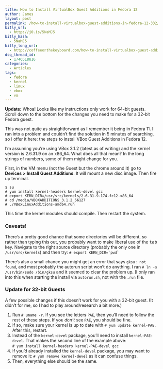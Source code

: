 ```yaml
---
title: How to Install VirtualBox Guest Additions in Fedora 12
author: James
layout: post
permalink: /how-to-install-virtualbox-guest-additions-in-fedora-12-332/
bitly_url:
  - http://j0.is/5NaMJ5
bitly_hash:
  - 5NaMJ5
bitly_long_url:
  - http://coffeeonthekeyboard.com/how-to-install-virtualbox-guest-additions-in-fedora-12-332/
dsq_thread_id:
  - 1746518816
categories:
  - Articles
tags:
  - fedora
  - kernel
  - linux
  - vbox
  - vm
---
```

**Update:** Whoa! Looks like my instructions only work for 64-bit guests. Scroll down to the bottom for the changes you need to make for a 32-bit Fedora guest.

This was not quite as straightforward as I remember it being in Fedora 11. I ran into a problem and couldn&#8217;t find the solution in 5 minutes of searching, so I offer it here: the steps to install VBox Guest Additions in Fedora 12.

I&#8217;m assuming you&#8217;re using VBox 3.1.2 (latest as of writing) and the kernel version is 2.6.31.9 on an x86_64. What does all that mean? In the long strings of numbers, some of them might change for you.

First, in the VM menu (not the Guest but the chrome around it) go to **Devices > Install Guest Additions**. It will mount a new disc image. Then fire up terminal.

    $ su
    # yum install kernel-headers kernel-devel gcc
    # export KERN_DIR=/usr/src/kernels/2.6.31.9-174.fc12.x86_64
    # cd /media/VBOXADDITIONS_3.1.2_56127
    # ./VBoxLinuxAdditions-amd64.run

This time the kernel modules should compile. Then restart the system.

### Caveats!

There&#8217;s a pretty good chance that some directories will be different, so rather than typing this out, you probably want to make liberal use of the <kbd>tab</kbd> key. Navigate to the right source directory (probably the only one in `/usr/src/kernels`) and then try: `` # export KERN_DIR=`pwd` ``

There&#8217;s also a small chance you might get an error that says `gksu: not found`, and most probably the autorun script won&#8217;t do anything. I ran `# ln -s /usr/bin/sudo /bin/gksu` and it seemed to clear the problem up. (I only ran into this when starting the install via `autorun.sh`, not with the `.run` file.

### Update for 32-bit Guests

A few possible changes if this doesn&#8217;t work for you with a 32-bit guest. (It didn&#8217;t for me, so I had to play around/research a bit more.)

  1. Run `# uname -r`. If you see the letters `PAE`, then you&#8217;ll need to follow the rest of these steps. If you *don&#8217;t* see `PAE`, you should be fine.
  2. If so, make sure your kernel is up to date with `# yum update kernel-PAE`. After this, restart.
  3. Instead of the `kernel-devel` package, you&#8217;ll need to install `kernel-PAE-devel`. That makes the second line of the example above:  
    `# yum install kernel-headers kernel-PAE-devel gcc`
  4. If you&#8217;d already installed the `kernel-devel` package, you may want to remove it: `# yum remove kernel-devel` as it can confuse things.
  5. Then, everything else should be the same.